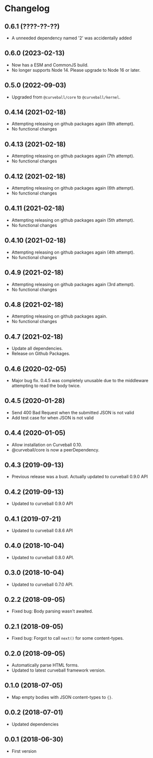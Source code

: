 Changelog
=========

0.6.1 (????-??-??)
------------------

* A unneeded dependency named '2' was accidentally added


0.6.0 (2023-02-13)
------------------

* Now has a ESM and CommonJS build.
* No longer supports Node 14. Please upgrade to Node 16 or later.


0.5.0 (2022-09-03)
------------------

* Upgraded from `@curveball/core` to `@curveball/kernel`.


0.4.14 (2021-02-18)
-------------------

* Attempting releasing on github packages again (8th attempt).
* No functional changes


0.4.13 (2021-02-18)
-------------------

* Attempting releasing on github packages again (7th attempt).
* No functional changes


0.4.12 (2021-02-18)
-------------------

* Attempting releasing on github packages again (6th attempt).
* No functional changes


0.4.11 (2021-02-18)
-------------------

* Attempting releasing on github packages again (5th attempt).
* No functional changes


0.4.10 (2021-02-18)
-------------------

* Attempting releasing on github packages again (4th attempt).
* No functional changes


0.4.9 (2021-02-18)
------------------

* Attempting releasing on github packages again (3rd attempt).
* No functional changes


0.4.8 (2021-02-18)
------------------

* Attempting releasing on github packages again.
* No functional changes


0.4.7 (2021-02-18)
------------------

* Update all dependencies.
* Release on Github Packages.


0.4.6 (2020-02-05)
------------------

* Major bug fix. 0.4.5 was completely unusable due to the middleware attempting
  to read the body twice.


0.4.5 (2020-01-28)
------------------

* Send 400 Bad Request when the submitted JSON is not valid
* Add test case for when JSON is not valid


0.4.4 (2020-01-05)
------------------

* Allow installation on Curveball 0.10.
* @curveball/core is now a peerDependency.


0.4.3 (2019-09-13)
------------------

* Previous release was a bust. Actually updated to curveball 0.9.0 API


0.4.2 (2019-09-13)
------------------

* Updated to curveball 0.9.0 API


0.4.1 (2019-07-21)
------------------

* Updated to curveball 0.8.6 API


0.4.0 (2018-10-04)
------------------

* Updated to curveball 0.8.0 API.


0.3.0 (2018-10-04)
------------------

* Updated to curveball 0.7.0 API.


0.2.2 (2018-09-05)
------------------

* Fixed bug: Body parsing wasn't awaited.


0.2.1 (2018-09-05)
------------------

* Fixed bug: Forgot to call `next()` for some content-types.


0.2.0 (2018-09-05)
------------------

* Automatically parse HTML forms.
* Updated to latest curveball framework version.


0.1.0 (2018-07-05)
------------------

* Map empty bodies with JSON content-types to `{}`.


0.0.2 (2018-07-01)
------------------

* Updated dependencies


0.0.1 (2018-06-30)
------------------

* First version
